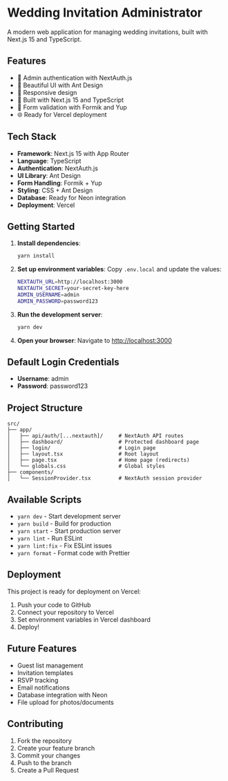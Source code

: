 # Wedding Invitation Administrator

A modern web application for managing wedding invitations, built with Next.js 15 and TypeScript.

## Features

- 🔐 Admin authentication with NextAuth.js
- 🎨 Beautiful UI with Ant Design
- 📱 Responsive design
- 🚀 Built with Next.js 15 and TypeScript
- 📝 Form validation with Formik and Yup
- 🌐 Ready for Vercel deployment

## Tech Stack

- **Framework**: Next.js 15 with App Router
- **Language**: TypeScript
- **Authentication**: NextAuth.js
- **UI Library**: Ant Design
- **Form Handling**: Formik + Yup
- **Styling**: CSS + Ant Design
- **Database**: Ready for Neon integration
- **Deployment**: Vercel

## Getting Started

1. **Install dependencies**:

   ```bash
   yarn install
   ```

2. **Set up environment variables**:
   Copy `.env.local` and update the values:

   ```bash
   NEXTAUTH_URL=http://localhost:3000
   NEXTAUTH_SECRET=your-secret-key-here
   ADMIN_USERNAME=admin
   ADMIN_PASSWORD=password123
   ```

3. **Run the development server**:

   ```bash
   yarn dev
   ```

4. **Open your browser**:
   Navigate to [http://localhost:3000](http://localhost:3000)

## Default Login Credentials

- **Username**: admin
- **Password**: password123

## Project Structure

```
src/
├── app/
│   ├── api/auth/[...nextauth]/     # NextAuth API routes
│   ├── dashboard/                  # Protected dashboard page
│   ├── login/                      # Login page
│   ├── layout.tsx                  # Root layout
│   ├── page.tsx                    # Home page (redirects)
│   └── globals.css                 # Global styles
├── components/
│   └── SessionProvider.tsx         # NextAuth session provider
```

## Available Scripts

- `yarn dev` - Start development server
- `yarn build` - Build for production
- `yarn start` - Start production server
- `yarn lint` - Run ESLint
- `yarn lint:fix` - Fix ESLint issues
- `yarn format` - Format code with Prettier

## Deployment

This project is ready for deployment on Vercel:

1. Push your code to GitHub
2. Connect your repository to Vercel
3. Set environment variables in Vercel dashboard
4. Deploy!

## Future Features

- Guest list management
- Invitation templates
- RSVP tracking
- Email notifications
- Database integration with Neon
- File upload for photos/documents

## Contributing

1. Fork the repository
2. Create your feature branch
3. Commit your changes
4. Push to the branch
5. Create a Pull Request
